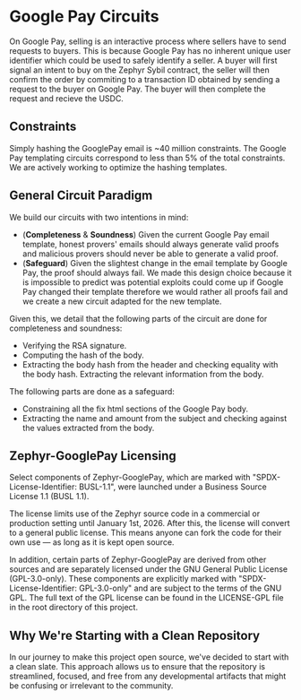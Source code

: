 # Google Pay Circuits

On Google Pay, selling is an interactive process where sellers have to send requests to buyers. This is because Google Pay has no inherent unique user identifier which could be used to safely identify a seller. A buyer will first signal an intent to buy on the Zephyr Sybil contract, the seller will then confirm the order by commiting to a transaction ID obtained by sending a request to the buyer on Google Pay. The buyer will then complete the request and recieve the USDC.

## Constraints
Simply hashing the GooglePay email is ~40 million constraints. The Google Pay templating circuits correspond to less than 5% of the total constraints. We are actively working to optimize the hashing templates.

## General Circuit Paradigm

We build our circuits with two intentions in mind:
- (**Completeness** & **Soundness**) Given the current Google Pay email template, honest provers' emails should always generate valid proofs and malicious provers should never be able to generate a valid proof.
- (**Safeguard**) Given the slightest change in the email template by Google Pay, the proof should always fail. We made this design choice because it is impossible to predict was potential exploits could come up if Google Pay changed their template therefore we would rather all proofs fail and we create a new circuit adapted for the new template.

Given this, we detail that the following parts of the circuit are done for completeness and soundness:
- Verifying the RSA signature.
- Computing the hash of the body.
- Extracting the body hash from the header and checking equality with the body hash.
Extracting the relevant information from the body.

The following parts are done as a safeguard:
- Constraining all the fix html sections of the Google Pay body.
- Extracting the name and amount from the subject and checking against the values extracted from the body.

## Zephyr-GooglePay Licensing

Select components of Zephyr-GooglePay, which are marked with "SPDX-License-Identifier: BUSL-1.1", were launched under a Business Source License 1.1 (BUSL 1.1).

The license limits use of the Zephyr source code in a commercial or production setting until January 1st, 2026. After this, the license will convert to a general public license. This means anyone can fork the code for their own use — as long as it is kept open source.

In addition, certain parts of Zephyr-GooglePay are derived from other sources and are separately licensed under the GNU General Public License (GPL-3.0-only). These components are explicitly marked with "SPDX-License-Identifier: GPL-3.0-only" and are subject to the terms of the GNU GPL. The full text of the GPL license can be found in the LICENSE-GPL file in the root directory of this project.

## Why We're Starting with a Clean Repository

In our journey to make this project open source, we've decided to start with a clean slate. This approach allows us to ensure that the repository is streamlined, focused, and free from any developmental artifacts that might be confusing or irrelevant to the community. 